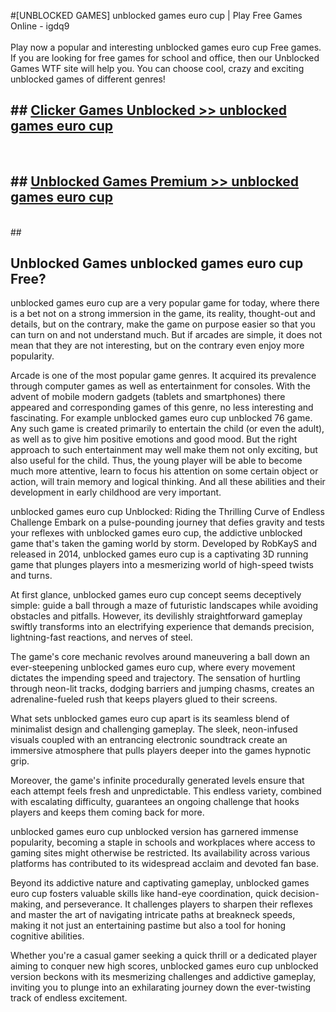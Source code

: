 #[UNBLOCKED GAMES] unblocked games euro cup | Play Free Games Online - igdq9 <br>
<br>
Play now a popular and interesting unblocked games euro cup Free games. If you are looking for free games for school and office, then our Unblocked Games WTF site will help you. You can choose cool, crazy and exciting unblocked games of different genres!


## ##  [Clicker Games Unblocked >> unblocked games euro cup](http://freeplayer.one?title=unblocked_games_euro_cup&ref=22)
  <br>

##  ## [Unblocked Games Premium >> unblocked games euro cup](http://freeplayer.one?title=unblocked_games_euro_cup&ref=22)
  <br>
  ##



## Unblocked Games unblocked games euro cup Free?

unblocked games euro cup are a very popular game for today, where there is a bet not on a strong immersion in the game, its reality, thought-out and details, but on the contrary, make the game on purpose easier so that you can turn on and not understand much. But if arcades are simple, it does not mean that they are not interesting, but on the contrary even enjoy more popularity.

Arcade is one of the most popular game genres. It acquired its prevalence through computer games as well as entertainment for consoles. With the advent of mobile modern gadgets (tablets and smartphones) there appeared and corresponding games of this genre, no less interesting and fascinating. For example unblocked games euro cup unblocked 76 game. Any such game is created primarily to entertain the child (or even the adult), as well as to give him positive emotions and good mood. But the right approach to such entertainment may well make them not only exciting, but also useful for the child. Thus, the young player will be able to become much more attentive, learn to focus his attention on some certain object or action, will train memory and logical thinking. And all these abilities and their development in early childhood are very important.

unblocked games euro cup Unblocked: Riding the Thrilling Curve of Endless Challenge
Embark on a pulse-pounding journey that defies gravity and tests your reflexes with unblocked games euro cup, the addictive unblocked game that's taken the gaming world by storm. Developed by RobKayS and released in 2014, unblocked games euro cup is a captivating 3D running game that plunges players into a mesmerizing world of high-speed twists and turns.

At first glance, unblocked games euro cup concept seems deceptively simple: guide a ball through a maze of futuristic landscapes while avoiding obstacles and pitfalls. However, its devilishly straightforward gameplay swiftly transforms into an electrifying experience that demands precision, lightning-fast reactions, and nerves of steel.

The game's core mechanic revolves around maneuvering a ball down an ever-steepening unblocked games euro cup, where every movement dictates the impending speed and trajectory. The sensation of hurtling through neon-lit tracks, dodging barriers and jumping chasms, creates an adrenaline-fueled rush that keeps players glued to their screens.

What sets unblocked games euro cup apart is its seamless blend of minimalist design and challenging gameplay. The sleek, neon-infused visuals coupled with an entrancing electronic soundtrack create an immersive atmosphere that pulls players deeper into the games hypnotic grip.

Moreover, the game's infinite procedurally generated levels ensure that each attempt feels fresh and unpredictable. This endless variety, combined with escalating difficulty, guarantees an ongoing challenge that hooks players and keeps them coming back for more.

unblocked games euro cup unblocked version has garnered immense popularity, becoming a staple in schools and workplaces where access to gaming sites might otherwise be restricted. Its availability across various platforms has contributed to its widespread acclaim and devoted fan base.

Beyond its addictive nature and captivating gameplay, unblocked games euro cup fosters valuable skills like hand-eye coordination, quick decision-making, and perseverance. It challenges players to sharpen their reflexes and master the art of navigating intricate paths at breakneck speeds, making it not just an entertaining pastime but also a tool for honing cognitive abilities.

Whether you're a casual gamer seeking a quick thrill or a dedicated player aiming to conquer new high scores, unblocked games euro cup unblocked version beckons with its mesmerizing challenges and addictive gameplay, inviting you to plunge into an exhilarating journey down the ever-twisting track of endless excitement.